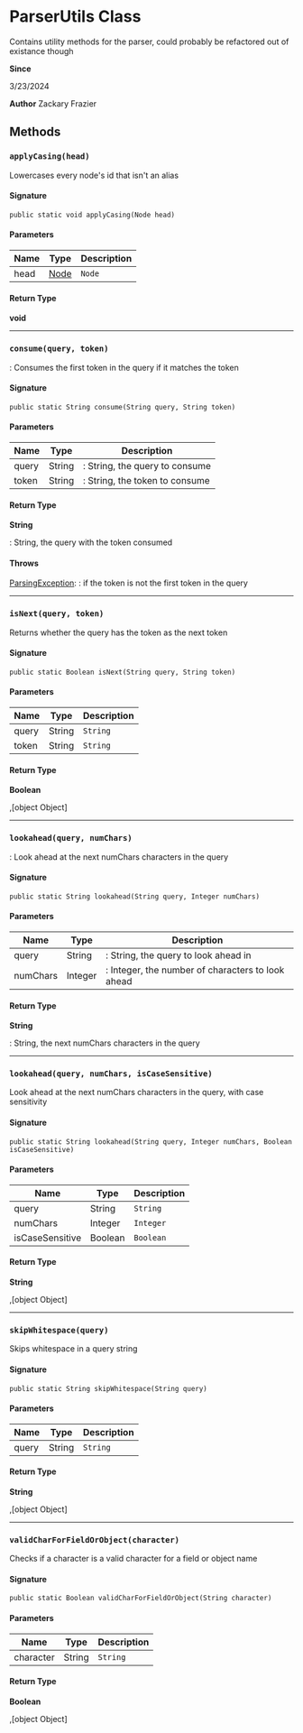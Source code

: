 # ParserUtils Class

Contains utility methods for the parser, could probably be refactored out of existance though

**Since** 

3/23/2024

**Author** Zackary Frazier

## Methods
### `applyCasing(head)`

Lowercases every node&#x27;s id that isn&#x27;t an alias

#### Signature
```apex
public static void applyCasing(Node head)
```

#### Parameters
| Name | Type | Description |
|------|------|-------------|
| head | [Node](Node.md) | `Node` |

#### Return Type
**void**

---

### `consume(query, token)`

: Consumes the first token in the query if it matches the token

#### Signature
```apex
public static String consume(String query, String token)
```

#### Parameters
| Name | Type | Description |
|------|------|-------------|
| query | String | : String, the query to consume |
| token | String | : String, the token to consume |

#### Return Type
**String**

: String, the query with the token consumed

#### Throws
[ParsingException](../exceptions/ParsingException.md): : if the token is not the first token in the query

---

### `isNext(query, token)`

Returns whether the query has the token as the next token

#### Signature
```apex
public static Boolean isNext(String query, String token)
```

#### Parameters
| Name | Type | Description |
|------|------|-------------|
| query | String | `String` |
| token | String | `String` |

#### Return Type
**Boolean**

,[object Object]

---

### `lookahead(query, numChars)`

: Look ahead at the next numChars characters in the query

#### Signature
```apex
public static String lookahead(String query, Integer numChars)
```

#### Parameters
| Name | Type | Description |
|------|------|-------------|
| query | String | : String, the query to look ahead in |
| numChars | Integer | : Integer, the number of characters to look ahead |

#### Return Type
**String**

: String, the next numChars characters in the query

---

### `lookahead(query, numChars, isCaseSensitive)`

Look ahead at the next numChars characters in the query, with case sensitivity

#### Signature
```apex
public static String lookahead(String query, Integer numChars, Boolean isCaseSensitive)
```

#### Parameters
| Name | Type | Description |
|------|------|-------------|
| query | String | `String` |
| numChars | Integer | `Integer` |
| isCaseSensitive | Boolean | `Boolean` |

#### Return Type
**String**

,[object Object]

---

### `skipWhitespace(query)`

Skips whitespace in a query string

#### Signature
```apex
public static String skipWhitespace(String query)
```

#### Parameters
| Name | Type | Description |
|------|------|-------------|
| query | String | `String` |

#### Return Type
**String**

,[object Object]

---

### `validCharForFieldOrObject(character)`

Checks if a character is a valid character for a field or object name

#### Signature
```apex
public static Boolean validCharForFieldOrObject(String character)
```

#### Parameters
| Name | Type | Description |
|------|------|-------------|
| character | String | `String` |

#### Return Type
**Boolean**

,[object Object]
